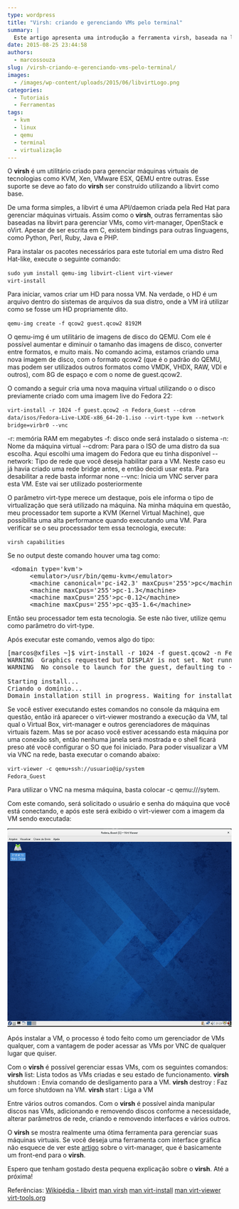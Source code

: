 ```yaml
---
type: wordpress
title: "Virsh: criando e gerenciando VMs pelo terminal"
summary: |
  Este artigo apresenta uma introdução a ferramenta virsh, baseada na libvirt, para gerenciar máquinas virtuais no Linux.
date: 2015-08-25 23:44:58
authors:
  - marcossouza
slug: /virsh-criando-e-gerenciando-vms-pelo-terminal/
images:
  - /images/wp-content/uploads/2015/06/libvirtLogo.png
categories:
  - Tutoriais
  - Ferramentas
tags:
  - kvm
  - linux
  - qemu
  - terminal
  - virtualização
---
```


O <strong>virsh</strong> é um utilitário criado para gerenciar máquinas virtuais de tecnologias como KVM, Xen, VMware ESX, QEMU entre outras. Esse suporte se deve ao fato do <strong>virsh</strong> ser construído utilizando a libvirt como base.

De uma forma simples, a libvirt é uma API/daemon criada pela Red Hat para gerenciar máquinas virtuais. Assim como o <strong>virsh</strong>, outras ferramentas são baseadas na libvirt para gerenciar VMs, como virt-manager, OpenStack e oVirt. Apesar de ser escrita em C, existem bindings para outras linguagens, como Python, Perl, Ruby, Java e PHP.

Para instalar os pacotes necessários para este tutorial em uma distro Red Hat-like, execute o seguinte comando:

<code>sudo yum install qemu-img libvirt-client virt-viewer virt-install</code>

Para iniciar, vamos criar um HD para nossa VM. Na verdade, o HD é um arquivo dentro do sistemas de arquivos da sua distro, onde a VM irá utilizar como se fosse um HD propriamente dito.

<code>qemu-img create -f qcow2 guest.qcow2 8192M</code>

O qemu-img é um utilitário de imagens de disco do QEMU. Com ele é possível aumentar e diminuir o tamanho das imagens de disco, converter entre formatos, e muito mais. No comando acima, estamos criando uma nova imagem de disco, com o formato qcow2 (que é o padrão do QEMU, mas podem ser utilizados outros formatos como VMDK, VHDX, RAW, VDI e outros), com 8G de espaço e com o nome de guest.qcow2.

O comando a seguir cria uma nova maquina virtual utilizando o o disco previamente criado com uma imagem live do Fedora 22:

<code>virt-install -r 1024 -f guest.qcow2 -n Fedora_Guest --cdrom data/isos/Fedora-Live-LXDE-x86_64-20-1.iso --virt-type kvm --network bridge=virbr0 --vnc</code>

-r: memória RAM em megabytes
-f: disco onde será instalado o sistema
-n: Nome da máquina virtual
--cdrom: Para para o ISO de uma distro da sua escolha. Aqui escolhi uma imagem do Fedora que eu tinha disponível
--network: Tipo de rede que você deseja habilitar para a VM. Neste caso eu já havia criado uma rede bridge antes, e então decidi usar esta. Para desabilitar a rede basta informar none
--vnc: Inicia um VNC server para esta VM. Este vai ser utilizado posteriormente

O parâmetro virt-type merece um destaque, pois ele informa o tipo de virtualização que será utilizado na máquina. Na minha máquina em questão, meu processador tem suporte a KVM (Kernel Virtual Machine), que possibilita uma alta performance quando executando uma VM. Para verificar se o seu processador tem essa tecnologia, execute:

<code>virsh capabilities</code>

Se no output deste comando houver uma tag como:

<pre>
 &lt;domain type='kvm'&gt;
      &lt;emulator&gt;/usr/bin/qemu-kvm&lt;/emulator&gt;
      &lt;machine canonical='pc-i42.3' maxCpus='255'&gt;pc&lt;/machine&gt;
      &lt;machine maxCpus='255'&gt;pc-1.3&lt;/machine&gt;
      &lt;machine maxCpus='255'&gt;pc-0.12&lt;/machine&gt;
      &lt;machine maxCpus='255'&gt;pc-q35-1.6&lt;/machine&gt;
</pre>

Então seu processador tem esta tecnologia. Se este não tiver, utilize qemu como parâmetro do virt-type.

Após executar este comando, vemos algo do tipo:

<pre>
[marcos@xfiles ~]$ virt-install -r 1024 -f guest.qcow2 -n Fedora_Guest --cdrom data/isos/Fedora-Live-LXDE-x86_64-20-1.iso --virt-type kvm --network bridge=virbr0 --vnc
WARNING  Graphics requested but DISPLAY is not set. Not running virt-viewer.
WARNING  No console to launch for the guest, defaulting to --wait -1

Starting install...
Criando o domínio...                                                          |    0 B  00:00:00
Domain installation still in progress. Waiting for installation to complete.
</pre>

Se você estiver executando estes comandos no console da máquina em questão, então irá aparecer o virt-viewer mostrando a execução da VM, tal qual o Virtual Box, virt-manager e outros gerenciadores de máquinas virtuais fazem. Mas se por acaso você estiver acessando esta máquina por uma conexão ssh, então nenhuma janela será mostrada e o shell ficará preso até você configurar o SO que foi iniciado. Para poder visualizar a VM via VNC na rede, basta executar o comando abaixo:

<code>virt-viewer -c qemu+ssh://usuario@ip/system Fedora_Guest</code>

Para utilizar o VNC na mesma máquina, basta colocar -c qemu:///sytem.

Com este comando, será solicitado o usuário e senha do máquina que você está conectando, e após este será exibido o virt-viewer com a imagem da VM sendo executada:

<a href="/images/wp-content/uploads/2015/06/Captura-de-tela-de-2015-06-15-21-23-27.png">
  <img class="aligncenter wp-image-2773" src="/images/wp-content/uploads/2015/06/Captura-de-tela-de-2015-06-15-21-23-27.png" alt="virt-viewer" width="600" height="446" />
</a>

Após instalar a VM, o processo é todo feito como um gerenciador de VMs qualquer, com a vantagem de poder acessar as VMs por VNC de qualquer lugar que quiser.

Com o <strong>virsh</strong> é possível gerenciar essas VMs, com os seguintes comandos:
<strong>virsh</strong> list: Lista todos as VMs criadas e seu estado de funcionamento.
<strong>virsh</strong> shutdown : Envia comando de desligamento para a VM.
<strong>virsh</strong> destroy : Faz um force shutdown na VM.
<strong>virsh</strong> start : Liga a VM

Entre vários outros comandos. Com o <strong>virsh</strong> é possível ainda manipular discos nas VMs, adicionando e removendo discos conforme a necessidade, alterar parâmetros de rede, criando e removendo interfaces e vários outros.

O <strong>virsh</strong> se mostra realmente uma ótima ferramenta para gerenciar suas máquinas virtuais. Se você deseja uma ferramenta com interface gráfica não esquece de ver este <a href="/conhecendo-o-virt-manager" target="_blank">artigo</a> sobre o virt-manager, que é basicamente um front-end para o <strong>virsh</strong>.

Espero que tenham gostado desta pequena explicação sobre o <strong>virsh</strong>. Até a próxima!

Referências:
<a href="https://en.wikipedia.org/wiki/Libvirt" target="_blank">Wikipédia - libvirt</a>
<a href="http://linux.die.net/man/1/virsh" target="_blank">man virsh</a>
<a href="http://linux.die.net/man/1/virt-install" target="_blank">man virt-install</a>
<a href="http://linux.die.net/man/1/virt-viewer" target="_blank">man virt-viewer</a>
<a href="http://virt-tools.org/learning/install-with-command-line/" target="_blank">virt-tools.org</a>

